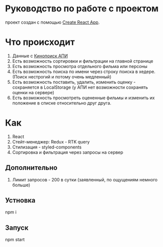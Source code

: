 # Руководство по работе с проектом

проект создан с помощью [Create React App](https://github.com/facebook/create-react-app).

# Что происходит

1. Данные с [Кинопоиск АПИ](https://kinopoisk.dev/)
2. Есть возможность сортировки и фильтрации на главной странице
3. Есть возможность просмотра отдельного фильма или персоны
4. Есть возможность поиска по имени через строку поиска в хедере. (Поиск нестрогий и потому очень медленный)
5. Есть возможность поставить, удалить, изменить оценку - сохраняется в LocalStorage (у АПИ нет возможности сохранять оценки на сервере)
6. Есть возможность просмотреть оцененные фильмы и изменить их положение в списке относительно друг друга.

# Как

1. React
2. Стейт-менеджер: Redux - RTK query
3. Стилизация - styled-components
4. Сортировка и фильтрация через запросы на сервер

## Дополнительно

1. Лимит запросов - 200 в сутки (заявленный, по ощущениям немного больше)

## Устновка

npm i

## Запуск

npm start

